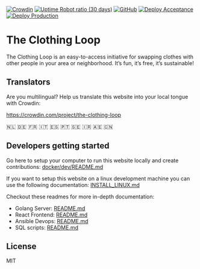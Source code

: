 [![Crowdin](https://badges.crowdin.net/the-clothing-loop/localized.svg)](https://crowdin.com/project/the-clothing-loop)
[![Uptime Robot ratio (30 days)](https://img.shields.io/uptimerobot/ratio/m793037901-9bb551d345526a0d92a9dfa1)](https://uptimerobot.com/)
[![GitHub](https://img.shields.io/github/license/the-clothing-loop/website)](https://github.com/the-clothing-loop/website#license)
[![Deploy Acceptance](https://github.com/the-clothing-loop/website/actions/workflows/deploy-acceptance-api.yml/badge.svg)](https://github.com/the-clothing-loop/website/actions/workflows/deploy-acceptance-api.yml)
[![Deploy Production](https://github.com/the-clothing-loop/website/actions/workflows/deploy-production.yml/badge.svg)](https://github.com/the-clothing-loop/website/actions/workflows/deploy-production.yml)

# The Clothing Loop

The Clothing Loop is an easy-to-access initiative for swapping clothes with other people in your area or neighborhood. It’s fun, it’s free, it’s sustainable!

## Translators

Are you multilingual? Help us translate this website into your local tongue with Crowdin:

https://crowdin.com/project/the-clothing-loop

:netherlands: :de: :fr: :it: :es: :portugal: :sweden: :iran: :united_arab_emirates: :cn:

## Developers getting started

Go here to setup your computer to run this website locally and create contributions: [docker/dev/README.md](/docker/dev/README.md)

If you want to setup this website on a linux development machine you can use the following documentation: [INSTALL_LINUX.md](/INSTALL_LINUX.md)

Checkout these readmes for more in-depth documentation:

- Golang Server: [README.md](/server/README.md)
- React Frontend: [README.md](/frontend/README.md)
- Ansible Devops: [README.md](/devops/README.md)
- SQL scripts: [README.md](/server/sql/README.md)

## License

MIT
